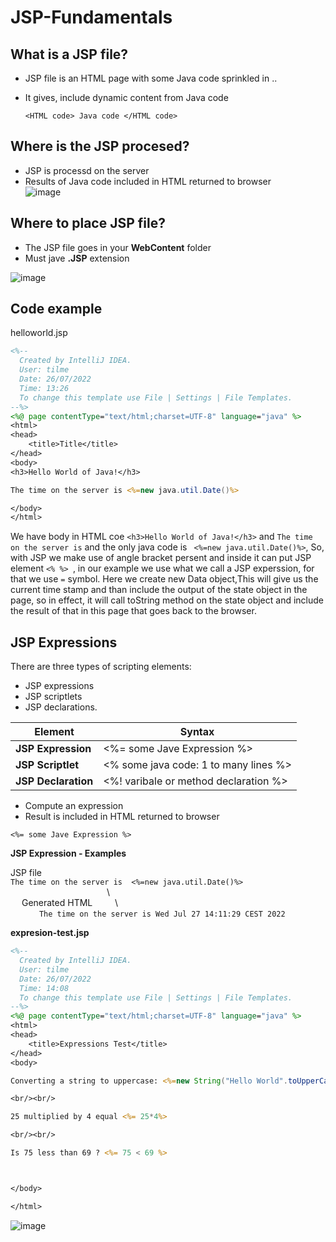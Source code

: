 # JSP-Fundamentals


## What is a JSP file?
+ JSP file is an HTML page with some Java code sprinkled in .. 
+ It gives, include dynamic content from Java code

      <HTML code> Java code </HTML code>
     
## Where is the JSP procesed?
+ JSP is processd on the server
+ Results of Java code included in HTML returned to browser   
     ![image](https://user-images.githubusercontent.com/80107049/181236602-30b4d95f-71fb-41f4-8312-9c37d488449b.png)

## Where to place JSP file?
+ The JSP file goes in your **WebContent** folder
+ Must jave **.JSP** extension

![image](https://user-images.githubusercontent.com/80107049/181237487-ec7afc92-4d0a-42cf-ae90-0b4452c858e4.png)

## Code example 
helloworld.jsp
```JSP
<%--
  Created by IntelliJ IDEA.
  User: tilme
  Date: 26/07/2022
  Time: 13:26
  To change this template use File | Settings | File Templates.
--%>
<%@ page contentType="text/html;charset=UTF-8" language="java" %>
<html>
<head>
    <title>Title</title>
</head>
<body>
<h3>Hello World of Java!</h3>

The time on the server is <%=new java.util.Date()%>

</body>
</html>
``` 
We have body in HTML coe `<h3>Hello World of Java!</h3>`  and `The time on the server is` and the only java code is ` <%=new java.util.Date()%>`, So, with JSP we make use of angle bracket persent and inside it can put JSP element `<% %> `, in our example we use what we call a JSP experssion, for that we use `=` symbol. Here we create new Data object,This will give us the current time stamp and than include the output of the state object in the page, so in effect, it will call toString method on the state object and include the result of that in this page that goes back to the browser.

## JSP Expressions 

There are three types of scripting elements: 
+ JSP expressions
+ JSP scriptlets
+ JSP declarations.

|Element|Syntax|
| ------- | ------- |
| **JSP Expression** | <%= some Jave Expression %> |
| **JSP Scriptlet** | <% some java code: 1 to many lines %> |
| **JSP Declaration** | <%! varibale or method declaration %> |


+ Compute an expression 
+ Result is included in HTML returned to browser

`<%= some Jave Expression %>`

**JSP Expression - Examples**

JSP file   
`The time on the server is  <%=new java.util.Date()%>`    
&emsp;&emsp;&emsp;&emsp;&emsp;&emsp;&emsp;&emsp;&emsp;&emsp;&emsp;\   
 &emsp; Generated HTML  &emsp;&emsp;   \    
 &emsp;&emsp;&emsp;  `The time on the server is Wed Jul 27 14:11:29 CEST 2022`    
 
**expresion-test.jsp**
```JSP
<%--
  Created by IntelliJ IDEA.
  User: tilme
  Date: 26/07/2022
  Time: 14:08
  To change this template use File | Settings | File Templates.
--%>
<%@ page contentType="text/html;charset=UTF-8" language="java" %>
<html>
<head>
    <title>Expressions Test</title>
</head>
<body>

Converting a string to uppercase: <%=new String("Hello World".toUpperCase())%>

<br/><br/>

25 multiplied by 4 equal <%= 25*4%>

<br/><br/>

Is 75 less than 69 ? <%= 75 < 69 %>



</body>

</html>
```
![image](https://user-images.githubusercontent.com/80107049/181247240-b9d833f5-4b5e-414b-b33f-40ba92a9de3e.png)


